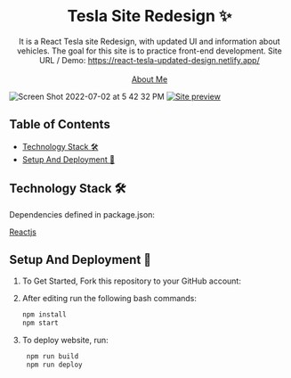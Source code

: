 <!-- PROJECT LOGO -->
<br />
<p align="center">
  <h1 align="center">Tesla Site Redesign ✨</h1>

  <p align="center">
    It is a React Tesla site Redesign, with updated UI and information about vehicles. The goal for this site is to practice front-end development. Site URL / Demo: 
    <a href="https://react-tesla-updated-design.netlify.app/">https://react-tesla-updated-design.netlify.app/</a>
    <br />
    <br />
    <a href="https://nelson-guerra.tech">About Me</a>
  </p>
</p>

![Screen Shot 2022-07-02 at 5 42 32 PM](https://user-images.githubusercontent.com/62409790/177016945-ccfd4041-d724-4109-9e67-fa396db347df.png)
[![Site preview](/public/social-image.png)](https://react-tesla-updated-design.netlify.app/)

## Table of Contents

- [Technology Stack 🛠️](#technology-stack-)
- [Setup And Deployment 🔧](#setup-and-deployment-)

## Technology Stack 🛠️

Dependencies defined in package.json:

[Reactjs](https://reactjs.org/)
<!-- [Firebase](https://www.googleadservices.com/pagead/aclk?sa=L&ai=DChcSEwi_3Y6tyIP5AhVpbm8EHTooBrMYABAAGgJqZg&ohost=www.google.com&cid=CAESbOD2sEBtLRYRr1hApPTSVOQWO3ugcNMcJsqtgL8IXiF0moos9h9S0KYC-wbX5JnLeDUgprpjrScGX0yF4jc1sZUkiI4ud5372w3hj0zmXigszcsZlZlwdzlcG01yb1tlXeEBPrLv4ecARYjLYg&sig=AOD64_0AZtsdkpdk5lLWuhjn1cCN40BKjA&q&adurl&ved=2ahUKEwj_s4WtyIP5AhWnomoFHf2ZAJEQ0Qx6BAgFEAE) -->
<!-- | [Bootstrap](https://getbootstrap.com/) -->
<!-- | [Typist](https://github.com/jstejada/react-typist) -->
<!-- | [GitHub API](https://developer.github.com/v3/repos/) -->
<!-- | [Instagram API](https://www.instagram.com/developer/embedding/) -->


## Setup And Deployment 🔧

1. To Get Started, Fork this repository to your GitHub account:

2. After editing run the following bash commands:

   ```bash
   npm install
   npm start
   ```

3. To deploy website, run:

   ```bash
    npm run build
    npm run deploy
   ```






